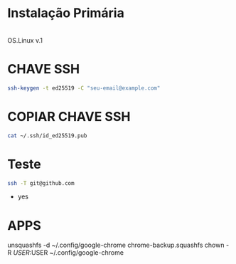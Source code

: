 # Instalação Primária
<br>
OS.Linux v.1

# CHAVE SSH
```bash
ssh-keygen -t ed25519 -C "seu-email@example.com"
```

# COPIAR CHAVE SSH
```bash
cat ~/.ssh/id_ed25519.pub
```

# Teste 
```bash
ssh -T git@github.com 
```
- yes


# APPS

unsquashfs -d ~/.config/google-chrome chrome-backup.squashfs
chown -R $USER:$USER ~/.config/google-chrome



